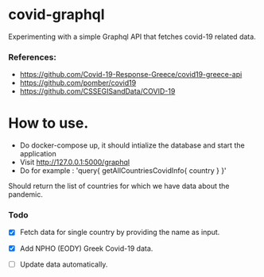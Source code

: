 # covid-graphql
Experimenting with a simple Graphql API that fetches covid-19 related data.

### References:

* https://github.com/Covid-19-Response-Greece/covid19-greece-api
* https://github.com/pomber/covid19
* https://github.com/CSSEGISandData/COVID-19


# How to use.
 * Do docker-compose up, it should intialize the database and start the application
 * Visit http://127.0.0.1:5000/graphql
 * Do for example :
     'query{
           getAllCountriesCovidInfo{
             country
             }
           }'

 Should return the list of countries for which we have data about the pandemic.
  
### Todo
- [x] Fetch data for single country by providing the name as input.

- [x] Add NPHO (EODY) Greek Covid-19 data.

- [ ] Update data automatically.
